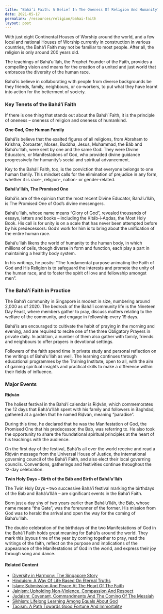 ```yaml
---
title: "Bahá’í Faith: A Belief In The Oneness Of Religion And Humanity"
date: 2021-05-17
permalink: /resources/religion/bahai-faith
layout: post
---
```

With just eight Continental Houses of Worship around the world, and a few local and national Houses of Worship currently in construction in various countries, the Bahá’í Faith may not be familiar to most people. After all, the religion is only around 200 years old.
 
The teachings of Bahá’u’lláh, the Prophet Founder of the Faith, provides a compelling vision and means for the creation of a united and just world that embraces the diversity of the human race.

Bahá’ís believe in collaborating with people from diverse backgrounds  be they friends, family, neighbours, or co-workers, to put what they have learnt into action for the betterment of society.

### Key Tenets of the Bahá’í Faith
 
If there is one thing that stands out about the Bahá’í Faith, it is the principle of oneness – oneness of religion and oneness of humankind.
 
**One God, One Human Family**
 
Bahá’ís believe that the exalted figures of all religions, from Abraham to Krishna, Zoroaster, Moses, Buddha, Jesus, Muhammad, the Báb and Bahá’u’lláh, were sent by one and the same God. They were Divine Educators, or Manifestations of God, who provided divine guidance progressively for humanity’s social and spiritual advancement.
 
Key to the Bahá’í Faith, too, is the conviction that everyone belongs to one human family. This mindset calls for the elimination of prejudice in any form, whether it is race-, religion-, nation- or gender-related. 
 
**Bahá’u’lláh, The Promised One**
 
Bahá’ís are of the opinion that the most recent Divine Educator, Bahá’u’lláh, is The Promised One of God’s divine messengers.
 
Bahá’u’lláh, whose name means “Glory of God”, revealed  thousands of essays, letters and books – including the Kitáb-i-Aqdas, the Most Holy Book. His call is for unity is on a scale that has never been attempted before by his predecessors: God’s work for him is to bring about the unification of the entire human race.
 
Bahá’u’lláh likens the world of humanity to the human body, in which millions of cells, though diverse in form and function, each play a part in maintaining a healthy body system.
 
In his writings, he posits: “The fundamental purpose animating the Faith of God and His Religion is to safeguard the interests and promote the unity of the human race, and to foster the spirit of love and fellowship amongst men”.
 
### The Bahá’í Faith in Practice 
 
The Bahá’í community in Singapore is modest in size, numbering around 2,000 as of 2020. The bedrock of the Bahá’í community life is the Nineteen Day Feast, where members gather to pray, discuss matters relating to the welfare of the community, and engage in fellowship every 19 days.
 
Bahá’ís are encouraged to cultivate the habit of praying in the morning and evening, and are required to recite one of the three Obligatory Prayers in private daily. In addition, a number of them also gather with family, friends and neighbours to offer prayers in devotional settings.
 
Followers of the faith spend time in private study and personal reflection on the writings of Bahá’u’lláh as well. The learning continues through educational programmes by the Training Institute, open to all, with the aim of gaining spiritual insights and practical skills to make a difference within their fields of influence.
 
### Major Events
 
**Riḍván**
 
The holiest festival in the Bahá’í calendar is Riḍván, which commemorates the 12 days that Bahá’u’lláh spent with his family and followers in Baghdad, gathered at a garden that he named Riḍván, meaning “paradise”.
 
During this time, he declared that he was the Manifestation of God, the Promised One that his predecessor, the Bab, was referring to. He also took the opportunity to share the foundational spiritual principles at the heart of his teachings with the audience.
 
On the first day of the festival, Bahá’ís all over the world receive and read a Riḍván message from the Universal House of Justice, the international governing council of the Bahá’í Faith, and also elect their local governing councils. Conventions, gatherings and festivities continue throughout the 12-day celebration.
 
**Twin Holy Days – Birth of the Báb and Birth of Bahá’u’lláh**
 
The Twin Holy Days – two successive Bahá’í festival marking the birthdays of the Bab and Bahá’u’lláh – are significant events in the Bahá’í Faith. 
 
Born just a day shy of two years earlier than Bahá’u’lláh, the Báb, whose name means “the Gate”, was the forerunner of the former. His mission from God was to herald the arrival and open the way for the coming of Baha’u’llah.
 
The double celebration of the birthdays of the two Manifestations of God in the Bahá’í Faith holds great meaning for Bahá’ís around the world. They mark this joyous time of the year by coming together to pray, read the writings of the faith, reflect on the purpose and implications of the appearance of the Manifestations of God in the world, and express their joy through song and dance.

#### Related Content
* [Diversity in Harmony: The Singapore Story](https://www.ircc.sg/resources/religion/diversity-in-harmony)
* [Hinduism: A Way Of Life Based On Eternal Truths](https://www.ircc.sg/resources/religion/hinduism)
* [Islam: Submission And Peace At The Heart Of The Faith](https://www.ircc.sg/resources/religion/islam)
* [Jainism: Upholding Non-Violence, Compassion And Respect](https://www.ircc.sg/resources/religion/jainism)
* [Judaism: Covenant, Commandments And The Coming Of The Messiah](https://www.ircc.sg/resources/religion/judaism)
* [Sikhism: Lifelong Learning Among Equals About God](https://www.ircc.sg/resources/religion/sikhism)
* [Taoism: A Path Towards Good Fortune And Immortality](https://www.ircc.sg/resources/religion/taoism)